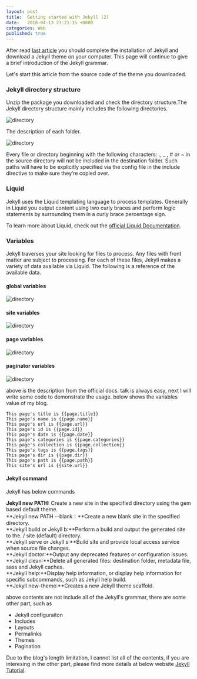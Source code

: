 ```yaml
---
layout: post
title:  Getting started with Jekyll (2)
date:   2018-04-13 23:21:15 +0800
categories: Web
published: true
---
```

After read [last article]({{site.baseurl}}/web/2018/03/27/Web-jekyll-installation.html) you should complete the installation of Jekyll and download a Jekyll theme on your computer. This page will continue to give a brief introduction of the Jekyll grammar.

Let's start this article from the source code of the theme you downloaded. 

### Jekyll directory structure
Unzip the package you downloaded and check the directory structure.The Jekyll directory structure mainly includes the following directories.

![directory]({{site.baseurl}}/assets/image/web-jekyll-2-directory.png)

The description of each folder.

![directory]({{site.baseurl}}/assets/image/web-jekyll-2-directory-description.png)

Every file or directory beginning with the following characters: ., _ , # or ~ in the source directory will not be included in the destination folder. Such paths will have to be explicitly specified via the config file in the include directive to make sure they’re copied over.

### Liquid
Jekyll uses the Liquid templating language to process templates.
Generally in Liquid you output content using two curly braces and perform logic statements by surrounding them in a curly brace percentage sign. 

To learn more about Liquid, check out the [official Liquid Documentation](https://shopify.github.io/liquid/).

### Variables

Jekyll traverses your site looking for files to process. Any files with front matter are subject to processing. For each of these files, Jekyll makes a variety of data available via Liquid. The following is a reference of the available data.

#### global variables
![directory]({{site.baseurl}}/assets/image/web-jekyll-2-variables-global.png)

#### site variables
![directory]({{site.baseurl}}/assets/image/web-jekyll-2-variables-site.png)

#### page variables
![directory]({{site.baseurl}}/assets/image/web-jekyll-2-variables-page.png)

#### paginator variables
![directory]({{site.baseurl}}/assets/image/web-jekyll-2-variables-paginator.png)

above is the description from the official docs. talk is always easy, next I will write some code to demonstrate the usage. 
below shows the variables value of my blog.
```Jekyll
This page's title is {{page.title}}
This page's name is {{page.name}}
This page's url is {{page.url}}
This page's id is {{page.id}}
This page's date is {{page.date}}
This page's categories is {{page.categories}}
This page's collection is {{page.collection}}
This page's tags is {{page.tags}}
This page's dir is {{page.dir}}
This page's path is {{page.path}}
This site's url is {{site.url}}
````
#### Jekyll command
Jekyll has below commands

**Jekyll new PATH:** Create a new site in the specified directory using the gem based default theme. <br>
**Jekyll new PATH --blank：**Create a new blank site in the specified directory.<br>
**Jekyll build or Jekyll b:**Perform a build and output the generated site to the. / site (default) directory.<br>
**Jekyll serve or Jekyll s:**Build site and provide local access service when source file changes.<br>
**Jekyll doctor:**Output any deprecated features or configuration issues.<br>
**Jekyll clean:**Delete all generated files: destination folder, metadata file, sass and Jekyll caches.<br>
**Jekyll help:**Display help information, or display help information for specific subcommands, such as Jekyll help build.<br>
**Jekyll new-theme:**Creates a new Jekyll theme scaffold.<br>

above contents are not include all of the Jekyll's grammar, there are some other part, such as 
+ Jekyll configuraiton
+ Includes
+ Layouts
+ Permalinks
+ Themes
+ Pagination 

Due to the blog's length limitation, I cannot list all of the contents, if you are interesing in the other part, please find more details at below website [Jekyll Tutorial](https://jekyll.zcopy.site/docs/).
